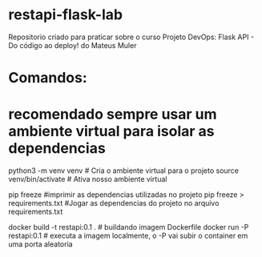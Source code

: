 # restapi-flask-lab
Repositorio criado para praticar sobre o curso Projeto DevOps: Flask API - Do código ao deploy! do Mateus Muler

# Comandos:
# recomendado sempre usar um ambiente virtual para isolar as dependencias
python3 -m venv venv # Cria o ambiente virtual para o projeto 
source venv/bin/activate # Ativa nosso ambiente virtual

pip freeze #imprimir as dependencias utilizadas no projeto
pip freeze > requirements.txt #Jogar as dependencias do projeto no arquivo requirements.txt

docker build -t restapi:0.1 . # buildando imagem Dockerfile
docker run -P restapi:0.1 # executa a imagem localmente, o -P vai subir o container em uma porta aleatoria